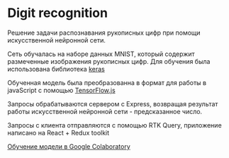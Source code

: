 
# Digit recognition

Решение задачи распознавания рукописных цифр при помощи искусственной нейронной сети. 

Сеть обучалась на  наборе данных MNIST, который содержит размеченные изображения рукописных цифр. Для обучения была использована библиотека [keras](https://keras.io/about/)

Обученная модель была преобразованна в формат для работы в javaScript с помощью [TensorFlow.js](https://www.tensorflow.org/)

Запросы обрабатываются сервером с Express, возвращая результат работы искусственной нейронной сети - предсказанное число. 

Запросы с клиента отправляются с помощью RTK Query, приложение написано на React + Redux toolkit


[Обучение модели в  Google Colaboratory](https://colab.research.google.com/drive/16Vr1D6XLpuvbR7cScZbRqrqdsk3WvAtl?usp=sharing)

